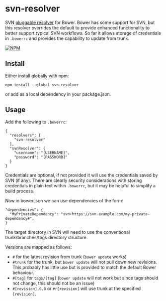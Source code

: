 # svn-resolver
SVN [pluggable resolver](http://bower.io/docs/pluggable-resolvers/) for Bower. Bower has some support for SVN, but this resolver overrides the default to provide enhanced functionality to better support typical SVN workflows. So far it allows storage of credentials in `.bowerrc` and provides the capability to update from trunk.

[![NPM](https://nodei.co/npm/svn-resolver.png?downloads=true&downloadRank=true&stars=true)](https://nodei.co/npm/svn-resolver/)

## Install

Either install globally with npm:

    npm install --global svn-resolver

or add as a local dependency in your package.json.


## Usage

Add the following to `.bowerrc`:

    {
      "resolvers": [
        "svn-resolver"
      ],
      "svnResolver": {
        "username": "[USERNAME]",
        "password": "[PASSWORD]"
      }
    }

Credentials are optional, if not provided it will use the credentials saved by SVN (if any). There are clearly security considerations with storing credentials in plain text within `.bowerrc`, but it may be helpful to simplify a build process.

Now in bower.json we can use dependencies of the form:

    "dependencies": {
      "MyPrivateDependency": "svn+https://svn.example.com/my-private-dependency#",
    }

The target directory in SVN will need to use the conventional trunk/branches/tags directory structure.

Versions are mapped as follows:

 - `#` for the latest revision from trunk (`bower update` works)
 - `#trunk` for the trunk, but `bower update` will not pull down new revisions. This probably has little use but is provided to match the default Bower behaviour.
 - `#[tag]` for `tags/[tag]` (`bower update` will not work but since tags should not change, this should not be an issue)
 - `#[revision].0.0` or `#r[revision]` will use trunk at the specified `[revision]`.
